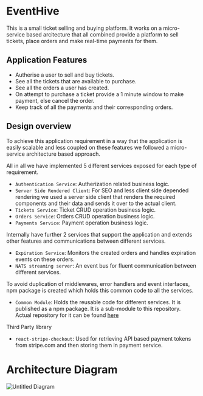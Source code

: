 # EventHive
This is a small ticket selling and buying platform. It works on a micro-service based arcitecture that all combined provide a platform to sell tickets, place orders and make real-time payments for them.

## Application Features

- Autherise a user to sell and buy tickets.
- See all the tickets that are available to purchase.
- See all the orders a user has created.
- On attempt to purchase a ticket provide a 1 minute window to make payment, else cancel the order.
- Keep track of all the payments and their corresponding orders.

## Design overview

To achieve this application requirement in a way that the application is easily scalable and less coupled on these features we followed a micro-service architecture based approach. 

All in all we have implemented 5 different services exposed for each type of requirement.

- `Authentication Service`: Autherization related business logic.
- `Server Side Rendered Client`: For SEO and less client side depended rendering we used a server side client that renders the required components and their data and sends it over to the actual client.
- `Tickets Service`: Ticket CRUD operation business logic.
- `Orders Service`: Orders CRUD operation business logic.
- `Payments Service`: Payment operation business logic.

Internally have further 2 services that support the application and extends other features and communications between different services.

- `Expiration Service`: Monitors the created orders and handles expiration events on these orders.
- `NATS streaming server`: An event bus for fluent communication between different services.

To avoid duplication of middlewares, error handlers and event interfaces, npm package is created which holds this common code to all the services.

- `Common Module`: Holds the reusable code for different services. It is published as a npm package. It is a sub-module to this repository. Actual repository for it can be found [here](https://github.com/Pranshu-Tripathi/Event-Hive-Common)

Third Party library

- `react-stripe-checkout`: Used for retrieving API based payment tokens from stripe.com and then storing them in payment service.

# Architecture Diagram

![Untitled Diagram](https://github.com/user-attachments/assets/46bdebbc-5249-441a-92de-5c5e217c4833)
